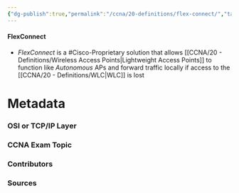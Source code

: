 ```yaml
---
{"dg-publish":true,"permalink":"/ccna/20-definitions/flex-connect/","tags":["defs_ccna"]}
---
```


#### FlexConnect
- *FlexConnect* is a #Cisco-Proprietary  solution that allows [[CCNA/20 - Definitions/Wireless Access Points\|Lightweight Access Points]] to function like *Autonomous* APs and forward traffic locally if access to the [[CCNA/20 - Definitions/WLC\|WLC]] is lost




# Metadata
### OSI or TCP/IP Layer

### CCNA Exam Topic

### Contributors

### Sources

